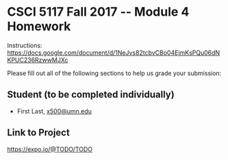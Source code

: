 # CSCI 5117 Fall 2017 -- Module 4 Homework

Instructions:
https://docs.google.com/document/d/1NeJvs82tcbvCBo04EjmKsPQu06dNKPUC236RzwwMJXc

Please fill out all of the following sections to help us grade your submission:

## Student (to be completed individually)

* First Last, x500@umn.edu

## Link to Project

<https://expo.io/@TODO/TODO>
